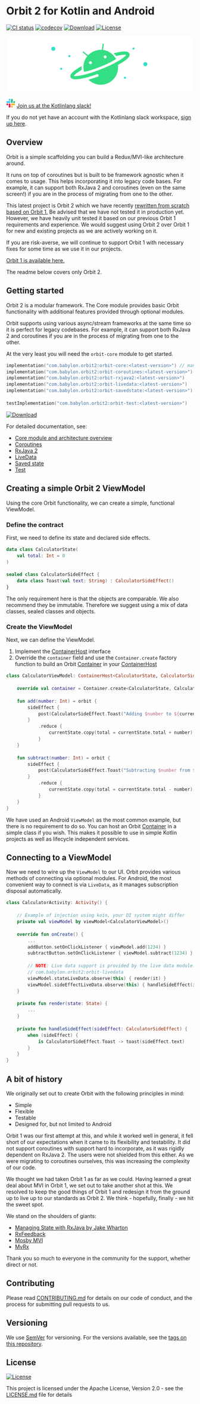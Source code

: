 # Orbit 2 for Kotlin and Android

[![CI status](https://github.com/babylonhealth/orbit-mvi/workflows/Android%20CI/badge.svg)](https://github.com/babylonhealth/orbit-mvi/actions)
[![codecov](https://codecov.io/gh/babylonhealth/orbit-mvi/branch/main/graph/badge.svg)](https://codecov.io/gh/babylonhealth/orbit-mvi)
[![Download](https://api.bintray.com/packages/babylonpartners/maven/orbit-core/images/download.svg)](https://bintray.com/babylonpartners/maven/orbit-core/_latestVersion)
[![License](https://img.shields.io/badge/License-Apache%202.0-blue.svg)](LICENSE.md)

![Logo](images/logo.png)

![slack logo](images/slack-logo-icon.png) [Join us at the Kotlinlang slack!](https://kotlinlang.slack.com/messages/CPM6UMD2P)

If you do not yet have an account with the Kotlinlang slack workspace,
[sign up here](https://slack.kotlinlang.org).

## Overview

Orbit is a simple scaffolding you can build a Redux/MVI-like architecture
around.

It runs on top of coroutines but is built to be framework agnostic when it comes
to usage. This helps incorporating it into legacy code bases. For example, it
can support both RxJava 2 and coroutines (even on the same screen!) if you are
in the process of migrating from one to the other.

This latest project is Orbit 2 which we have recently [rewritten from scratch
based on Orbit 1.](#a-bit-of-history) Be advised that we have not tested it in
production yet. However, we have heavily unit tested it based on our previous
Orbit 1 requirements and experience. We would suggest using Orbit 2 over Orbit 1
for new and existing projects as we are actively working on it.

If you are risk-averse, we will continue to support Orbit 1 with
necessary fixes for some time as we use it in our projects.

[Orbit 1 is available here.](https://github.com/babylonhealth/orbit-mvi/tree/orbit/main)

The readme below covers only Orbit 2.

## Getting started

Orbit 2 is a modular framework. The Core module provides basic Orbit
functionality with additional features provided through optional modules.

Orbit supports using various async/stream frameworks at the same time so it is
perfect for legacy codebases. For example, it can support both RxJava 2 and
coroutines if you are in the process of migrating from one to the other.

At the very least you will need the `orbit-core` module to get started.

```kotlin
implementation("com.babylon.orbit2:orbit-core:<latest-version>") // mandatory
implementation("com.babylon.orbit2:orbit-coroutines:<latest-version>")
implementation("com.babylon.orbit2:orbit-rxjava2:<latest-version>")
implementation("com.babylon.orbit2:orbit-livedata:<latest-version>")
implementation("com.babylon.orbit2:orbit-savedstate:<latest-version>")

testImplementation("com.babylon.orbit2:orbit-test:<latest-version>")
```

[![Download](https://api.bintray.com/packages/babylonpartners/maven/orbit-core/images/download.svg)](https://bintray.com/babylonpartners/maven/orbit-core/_latestVersion)

For detailed documentation, see:

- [Core module and architecture overview](orbit-2-core/README.MD)
- [Coroutines](orbit-2-coroutines/README.md)
- [RxJava 2](orbit-2-rxjava2/README.md)
- [LiveData](orbit-2-livedata/README.md)
- [Saved state](orbit-2-savedstate/README.md)
- [Test](orbit-2-test/README.md)

## Creating a simple Orbit 2 ViewModel

Using the core Orbit functionality, we can create a simple, functional
ViewModel.

### Define the contract

First, we need to define its state and declared side effects.

``` kotlin
data class CalculatorState(
    val total: Int = 0
)

sealed class CalculatorSideEffect {
    data class Toast(val text: String) : CalculatorSideEffect()
}
```

The only requirement here is that the objects are comparable. We also recommend
they be immutable. Therefore we suggest using a mix of data classes, sealed
classes and objects.

### Create the ViewModel

Next, we can define the ViewModel.

1. Implement the
   [ContainerHost](orbit-2-core/src/main/java/com/babylon/orbit2/ContainerHost.kt)
   interface
1. Override the `container` field and use the `Container.create` factory
   function to build an Orbit
   [Container](orbit-2-core/src/main/java/com/babylon/orbit2/Container.kt) in
   your
   [ContainerHost](orbit-2-core/src/main/java/com/babylon/orbit2/ContainerHost.kt)

``` kotlin
class CalculatorViewModel: ContainerHost<CalculatorState, CalculatorSideEffect>, ViewModel() {

    override val container = Container.create<CalculatorState, CalculatorSideEffect>(CalculatorState())

    fun add(number: Int) = orbit {
        sideEffect {
            post(CalculatorSideEffect.Toast("Adding $number to ${currentState.total}!"))
        }
            .reduce {
                currentState.copy(total = currentState.total + number)
            }
    }

    fun subtract(number: Int) = orbit {
        sideEffect {
            post(CalculatorSideEffect.Toast("Subtracting $number from ${currentState.total}!"))
        }
            .reduce {
                currentState.copy(total = currentState.total - number)
            }
    }
}
```

We have used an Android `ViewModel` as the most common example, but there is no
requirement to do so. You can host an Orbit
[Container](orbit-2-core/src/main/java/com/babylon/orbit2/Container.kt) in a
simple class if you wish. This makes it possible to use in simple Kotlin
projects as well as lifecycle independent services.

## Connecting to a ViewModel

Now we need to wire up the `ViewModel` to our UI. Orbit provides various methods
of connecting via optional modules. For Android, the most convenient way to
connect is via `LiveData`, as it manages subscription disposal automatically.

``` kotlin
class CalculatorActivity: Activity() {

    // Example of injection using koin, your DI system might differ
    private val viewModel by viewModel<CalculatorViewModel>()

    override fun onCreate() {
        ...
        addButton.setOnClickListener { viewModel.add(1234) }
        subtractButton.setOnClickListener { viewModel.subtract(1234) }

        // NOTE: Live data support is provided by the live data module:
        // com.babylon.orbit2:orbit-livedata
        viewModel.stateLiveData.observe(this) { render(it) }
        viewModel.sideEffectLiveData.observe(this) { handleSideEffect(it) }
    }

    private fun render(state: State) {
        ...
    }

    private fun handleSideEffect(sideEffect: CalculatorSideEffect) {
        when (sideEffect) {
            is CalculatorSideEffect.Toast -> toast(sideEffect.text)
        }
    }
}

```

## A bit of history

We originally set out to create Orbit with the following principles in mind:

- Simple
- Flexible
- Testable
- Designed for, but not limited to Android

Orbit 1 was our first attempt at this, and while it worked well in general, it
fell short of our expectations when it came to its flexibility and testability.
It did not support coroutines with support hard to incorporate, as it was
rigidly dependent on RxJava 2. The users were not shielded from this either. As
we were migrating to coroutines ourselves, this was increasing the complexity
of our code.

We thought we had taken Orbit 1 as far as we could. Having learned a great deal
about MVI in Orbit 1, we set out to take another shot at this. We resolved to
keep the good things of Orbit 1 and redesign it from the ground up to live up
to our standards as Orbit 2. We think - hopefully, finally - we hit the sweet
spot.

We stand on the shoulders of giants:

- [Managing State with RxJava by Jake Wharton](https://www.reddit.com/r/androiddev/comments/656ter/managing_state_with_rxjava_by_jake_wharton/)
- [RxFeedback](https://github.com/NoTests/RxFeedback.kt)
- [Mosby MVI](https://github.com/sockeqwe/mosby)
- [MvRx](https://github.com/airbnb/MvRx)

Thank you so much to everyone in the community for the support, whether direct
or not.

## Contributing

Please read [CONTRIBUTING.md](CONTRIBUTING.md)
for details on our code of conduct, and the process for submitting pull
requests to us.

## Versioning

We use [SemVer](http://semver.org/) for versioning. For the versions
available, see the [tags on this repository](https://github.com/babylonhealth/orbit-mvi/tags).

## License

[![License](https://img.shields.io/badge/License-Apache%202.0-blue.svg)](LICENSE.md)

This project is licensed under the Apache License, Version 2.0 - see the
[LICENSE.md](LICENSE.md) file for details
